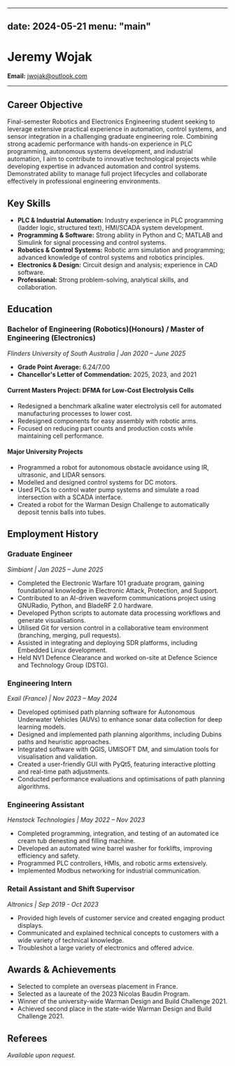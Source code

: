 
---
date: 2024-05-21
menu: "main"
---

# Jeremy Wojak
**Email:** [jwojak@outlook.com](mailto:jwojak@outlook.com)

---

## Career Objective
Final-semester Robotics and Electronics Engineering student seeking to leverage extensive practical experience in automation, control systems, and sensor integration in a challenging graduate engineering role. Combining strong academic performance with hands-on experience in PLC programming, autonomous systems development, and industrial automation, I aim to contribute to innovative technological projects while developing expertise in advanced automation and control systems. Demonstrated ability to manage full project lifecycles and collaborate effectively in professional engineering environments.

## Key Skills
*   **PLC & Industrial Automation:** Industry experience in PLC programming (ladder logic, structured text), HMI/SCADA system development.
*   **Programming & Software:** Strong ability in Python and C; MATLAB and Simulink for signal processing and control systems.
*   **Robotics & Control Systems:** Robotic arm simulation and programming; advanced knowledge of control systems and robotics principles.
*   **Electronics & Design:** Circuit design and analysis; experience in CAD software.
*   **Professional:** Strong problem-solving, analytical skills, and collaboration.

## Education
### Bachelor of Engineering (Robotics)(Honours) / Master of Engineering (Electronics)
*Flinders University of South Australia | Jan 2020 – June 2025*
*   **Grade Point Average:** 6.24/7.00
*   **Chancellor's Letter of Commendation:** 2025, 2023, and 2021

#### Current Masters Project: DFMA for Low-Cost Electrolysis Cells
*   Redesigned a benchmark alkaline water electrolysis cell for automated manufacturing processes to lower cost.
*   Redesigned components for easy assembly with robotic arms.
*   Focused on reducing part counts and production costs while maintaining cell performance.

#### Major University Projects
*   Programmed a robot for autonomous obstacle avoidance using IR, ultrasonic, and LIDAR sensors.
*   Modelled and designed control systems for DC motors.
*   Used PLCs to control water pump systems and simulate a road intersection with a SCADA interface.
*   Created a robot for the Warman Design Challenge to automatically deposit tennis balls into tubes.

## Employment History

### Graduate Engineer
*Simbiant | Jan 2025 – June 2025*
*   Completed the Electronic Warfare 101 graduate program, gaining foundational knowledge in Electronic Attack, Protection, and Support.
*   Contributed to an AI-driven waveform communications project using GNURadio, Python, and BladeRF 2.0 hardware.
*   Developed Python scripts to automate data processing workflows and generate visualisations.
*   Utilised Git for version control in a collaborative team environment (branching, merging, pull requests).
*   Assisted in integrating and deploying SDR platforms, including Embedded Linux development.
*   Held NV1 Defence Clearance and worked on-site at Defence Science and Technology Group (DSTG).

### Engineering Intern
*Exail (France) | Nov 2023 – May 2024*
*   Developed optimised path planning software for Autonomous Underwater Vehicles (AUVs) to enhance sonar data collection for deep learning models.
*   Designed and implemented path planning algorithms, including Dubins paths and heuristic approaches.
*   Integrated software with QGIS, UMISOFT DM, and simulation tools for visualisation and validation.
*   Created a user-friendly GUI with PyQt5, featuring interactive plotting and real-time path adjustments.
*   Conducted performance evaluations and optimisations of path planning algorithms.

### Engineering Assistant
*Henstock Technologies | May 2022 – Nov 2023*
*   Completed programming, integration, and testing of an automated ice cream tub denesting and filling machine.
*   Developed an automated wine barrel washer for forklifts, improving efficiency and safety.
*   Programmed PLC controllers, HMIs, and robotic arms extensively.
*   Implemented Modbus networking for industrial communication.

### Retail Assistant and Shift Supervisor
*Altronics | Sep 2019 - Oct 2023*
*   Provided high levels of customer service and created engaging product displays.
*   Communicated and explained technical concepts to customers with a wide variety of technical knowledge.
*   Troubleshot a large variety of electronics and offered advice.

## Awards & Achievements
*   Selected to complete an overseas placement in France.
*   Selected as a laureate of the 2023 Nicolas Baudin Program.
*   Winner of the university-wide Warman Design and Build Challenge 2021.
*   Achieved second place in the state-wide Warman Design and Build Challenge 2021.

## Referees
*Available upon request.*